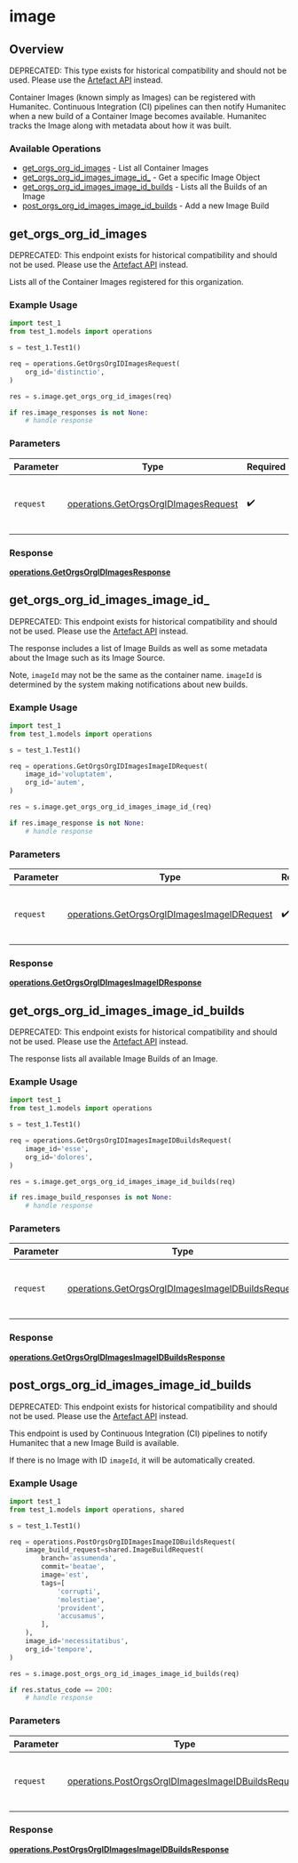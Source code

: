 # image

## Overview

DEPRECATED: This type exists for historical compatibility and should not be used. Please use the [Artefact API](https://api-docs.humanitec.com/#tag/Artefact) instead.

Container Images (known simply as Images) can be registered with Humanitec. Continuous Integration (CI) pipelines can then notify Humanitec when a new build of a Container Image becomes available. Humanitec tracks the Image along with metadata about how it was built.
<SchemaDefinition schemaRef="#/components/schemas/ImageRequest" />


### Available Operations

* [get_orgs_org_id_images](#get_orgs_org_id_images) - List all Container Images
* [get_orgs_org_id_images_image_id_](#get_orgs_org_id_images_image_id_) - Get a specific Image Object
* [get_orgs_org_id_images_image_id_builds](#get_orgs_org_id_images_image_id_builds) - Lists all the Builds of an Image
* [post_orgs_org_id_images_image_id_builds](#post_orgs_org_id_images_image_id_builds) - Add a new Image Build

## get_orgs_org_id_images

DEPRECATED: This endpoint exists for historical compatibility and should not be used. Please use the [Artefact API](https://api-docs.humanitec.com/#tag/Artefact) instead.

Lists all of the Container Images registered for this organization.

### Example Usage

```python
import test_1
from test_1.models import operations

s = test_1.Test1()

req = operations.GetOrgsOrgIDImagesRequest(
    org_id='distinctio',
)

res = s.image.get_orgs_org_id_images(req)

if res.image_responses is not None:
    # handle response
```

### Parameters

| Parameter                                                                                    | Type                                                                                         | Required                                                                                     | Description                                                                                  |
| -------------------------------------------------------------------------------------------- | -------------------------------------------------------------------------------------------- | -------------------------------------------------------------------------------------------- | -------------------------------------------------------------------------------------------- |
| `request`                                                                                    | [operations.GetOrgsOrgIDImagesRequest](../../models/operations/getorgsorgidimagesrequest.md) | :heavy_check_mark:                                                                           | The request object to use for the request.                                                   |


### Response

**[operations.GetOrgsOrgIDImagesResponse](../../models/operations/getorgsorgidimagesresponse.md)**


## get_orgs_org_id_images_image_id_

DEPRECATED: This endpoint exists for historical compatibility and should not be used. Please use the [Artefact API](https://api-docs.humanitec.com/#tag/Artefact) instead.

The response includes a list of Image Builds as well as some metadata about the Image such as its Image Source.

Note, `imageId` may not be the same as the container name. `imageId` is determined by the system making notifications about new builds.

### Example Usage

```python
import test_1
from test_1.models import operations

s = test_1.Test1()

req = operations.GetOrgsOrgIDImagesImageIDRequest(
    image_id='voluptatem',
    org_id='autem',
)

res = s.image.get_orgs_org_id_images_image_id_(req)

if res.image_response is not None:
    # handle response
```

### Parameters

| Parameter                                                                                                  | Type                                                                                                       | Required                                                                                                   | Description                                                                                                |
| ---------------------------------------------------------------------------------------------------------- | ---------------------------------------------------------------------------------------------------------- | ---------------------------------------------------------------------------------------------------------- | ---------------------------------------------------------------------------------------------------------- |
| `request`                                                                                                  | [operations.GetOrgsOrgIDImagesImageIDRequest](../../models/operations/getorgsorgidimagesimageidrequest.md) | :heavy_check_mark:                                                                                         | The request object to use for the request.                                                                 |


### Response

**[operations.GetOrgsOrgIDImagesImageIDResponse](../../models/operations/getorgsorgidimagesimageidresponse.md)**


## get_orgs_org_id_images_image_id_builds

DEPRECATED: This endpoint exists for historical compatibility and should not be used. Please use the [Artefact API](https://api-docs.humanitec.com/#tag/Artefact) instead.

The response lists all available Image Builds of an Image.

### Example Usage

```python
import test_1
from test_1.models import operations

s = test_1.Test1()

req = operations.GetOrgsOrgIDImagesImageIDBuildsRequest(
    image_id='esse',
    org_id='dolores',
)

res = s.image.get_orgs_org_id_images_image_id_builds(req)

if res.image_build_responses is not None:
    # handle response
```

### Parameters

| Parameter                                                                                                              | Type                                                                                                                   | Required                                                                                                               | Description                                                                                                            |
| ---------------------------------------------------------------------------------------------------------------------- | ---------------------------------------------------------------------------------------------------------------------- | ---------------------------------------------------------------------------------------------------------------------- | ---------------------------------------------------------------------------------------------------------------------- |
| `request`                                                                                                              | [operations.GetOrgsOrgIDImagesImageIDBuildsRequest](../../models/operations/getorgsorgidimagesimageidbuildsrequest.md) | :heavy_check_mark:                                                                                                     | The request object to use for the request.                                                                             |


### Response

**[operations.GetOrgsOrgIDImagesImageIDBuildsResponse](../../models/operations/getorgsorgidimagesimageidbuildsresponse.md)**


## post_orgs_org_id_images_image_id_builds

DEPRECATED: This endpoint exists for historical compatibility and should not be used. Please use the [Artefact API](https://api-docs.humanitec.com/#tag/Artefact) instead.

This endpoint is used by Continuous Integration (CI) pipelines to notify Humanitec that a new Image Build is available.

If there is no Image with ID `imageId`, it will be automatically created.

### Example Usage

```python
import test_1
from test_1.models import operations, shared

s = test_1.Test1()

req = operations.PostOrgsOrgIDImagesImageIDBuildsRequest(
    image_build_request=shared.ImageBuildRequest(
        branch='assumenda',
        commit='beatae',
        image='est',
        tags=[
            'corrupti',
            'molestiae',
            'provident',
            'accusamus',
        ],
    ),
    image_id='necessitatibus',
    org_id='tempore',
)

res = s.image.post_orgs_org_id_images_image_id_builds(req)

if res.status_code == 200:
    # handle response
```

### Parameters

| Parameter                                                                                                                | Type                                                                                                                     | Required                                                                                                                 | Description                                                                                                              |
| ------------------------------------------------------------------------------------------------------------------------ | ------------------------------------------------------------------------------------------------------------------------ | ------------------------------------------------------------------------------------------------------------------------ | ------------------------------------------------------------------------------------------------------------------------ |
| `request`                                                                                                                | [operations.PostOrgsOrgIDImagesImageIDBuildsRequest](../../models/operations/postorgsorgidimagesimageidbuildsrequest.md) | :heavy_check_mark:                                                                                                       | The request object to use for the request.                                                                               |


### Response

**[operations.PostOrgsOrgIDImagesImageIDBuildsResponse](../../models/operations/postorgsorgidimagesimageidbuildsresponse.md)**

